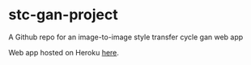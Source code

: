 # stc-gan-project
A Github repo for an image-to-image style transfer cycle gan web app

Web app hosted on Heroku [here](https://style-transfer-cycle-gan.herokuapp.com/).
